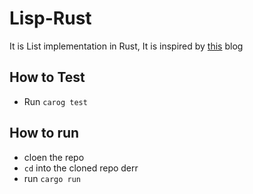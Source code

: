 # Lisp-Rust

It is List implementation in Rust, It is inspired by [this](https://vishpat.github.io/lisp-rs/overview.html) blog

## How to Test 
- Run `carog test`

## How to run
- cloen the repo
- `cd` into the cloned repo derr
- run `cargo run`

